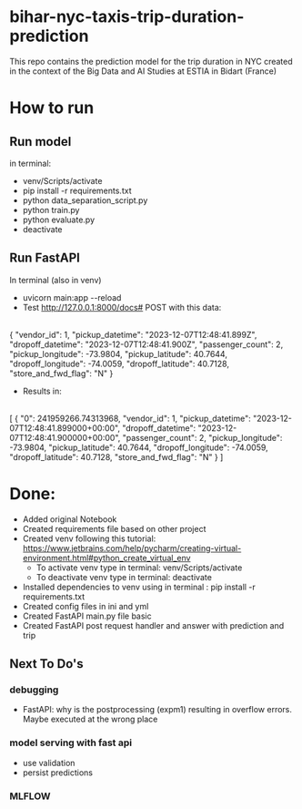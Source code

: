 # bihar-nyc-taxis-trip-duration-prediction

This repo contains the prediction model for the trip duration in NYC created in the context of the Big Data and AI Studies at ESTIA in Bidart (France)


# How to run
## Run model
in terminal: 
* venv/Scripts/activate
* pip install -r requirements.txt
* python data_separation_script.py
* python train.py
* python evaluate.py
* deactivate

## Run FastAPI
In terminal (also in venv)
* uvicorn main:app --reload 
* Test http://127.0.0.1:8000/docs# POST with this data:
<br>
{
  "vendor_id": 1,
  "pickup_datetime": "2023-12-07T12:48:41.899Z",
  "dropoff_datetime": "2023-12-07T12:48:41.900Z",
  "passenger_count": 2,
  "pickup_longitude": -73.9804,
  "pickup_latitude": 40.7644,
  "dropoff_longitude": -74.0059,
  "dropoff_latitude": 40.7128,
  "store_and_fwd_flag": "N"
}
<br>

* Results in:
<br>
[
  {
    "0": 241959266.74313968,
    "vendor_id": 1,
    "pickup_datetime": "2023-12-07T12:48:41.899000+00:00",
    "dropoff_datetime": "2023-12-07T12:48:41.900000+00:00",
    "passenger_count": 2,
    "pickup_longitude": -73.9804,
    "pickup_latitude": 40.7644,
    "dropoff_longitude": -74.0059,
    "dropoff_latitude": 40.7128,
    "store_and_fwd_flag": "N"
  }
]
<br>

# Done: 

- Added original Notebook
- Created requirements file based on other project
- Created venv following this tutorial: https://www.jetbrains.com/help/pycharm/creating-virtual-environment.html#python_create_virtual_env
  * To activate venv type in terminal: venv/Scripts/activate
  * To deactivate venv type in terminal: deactivate
- Installed dependencies to venv using in terminal : pip install -r requirements.txt
- Created config files in ini and yml
- Created FastAPI main.py file basic
- Created FastAPI post request handler and answer with prediction and trip


## Next To Do's

### debugging 
- FastAPI: why is the postprocessing (expm1) resulting in overflow errors. Maybe executed at the wrong place

### model serving with fast api
- use validation
- persist predictions

### MLFLOW

